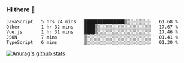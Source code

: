 ### Hi there 👋



<!--
**webB1an/webB1an** is a ✨ _special_ ✨ repository because its `README.md` (this file) appears on your GitHub profile.

Here are some ideas to get you started:

- 🔭 I’m currently working on ...
- 🌱 I’m currently learning ...
- 👯 I’m looking to collaborate on ...
- 🤔 I’m looking for help with ...
- 💬 Ask me about ...
- 📫 How to reach me: ...
- 😄 Pronouns: ...
- ⚡ Fun fact: ...
-->

<!--START_SECTION:waka-->
```text
JavaScript   5 hrs 24 mins   ███████████████▒░░░░░░░░░   61.68 % 
Other        1 hr 32 mins    ████▒░░░░░░░░░░░░░░░░░░░░   17.67 % 
Vue.js       1 hr 31 mins    ████▒░░░░░░░░░░░░░░░░░░░░   17.46 % 
JSON         7 mins          ▒░░░░░░░░░░░░░░░░░░░░░░░░   01.41 % 
TypeScript   6 mins          ▒░░░░░░░░░░░░░░░░░░░░░░░░   01.30 % 
```
<!--END_SECTION:waka-->


[![Anurag's github stats](https://github-readme-stats.vercel.app/api?username=webB1an&show_icons=true&theme=radical)](https://github.com/anuraghazra/github-readme-stats)

